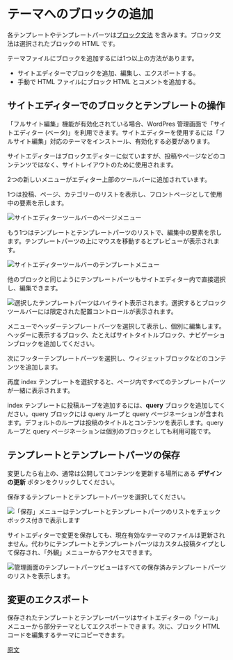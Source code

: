<!--
# Adding blocks to your theme
 -->
# テーマへのブロックの追加
<!--
Each template or template part contains the [block grammar](https://developer.wordpress.org/block-editor/principles/key-concepts/#blocks), the HTML, for the selected blocks.

There is more than one way to add blocks to the theme files:

-   Adding and editing blocks in the site editor and exporting the theme.
-   Adding block HTML and comments to the HTML files manually.
 -->
各テンプレートやテンプレートパーツは[ブロック文法](https://ja.wordpress.org/team/handbook/block-editor/principles/key-concepts/#blocks) を含みます。ブロック文法は選択されたブロックの HTML です。

テーマファイルにブロックを追加するには1つ以上の方法があります。

- サイトエディターでブロックを追加、編集し、エクスポートする。
- 手動で HTML ファイルにブロック HTML とコメントを追加する。

<!--
## Working with blocks and templates in the site editor
 -->
## サイトエディターでのブロックとテンプレートの操作
<!--
The beta site editor is available from the WordPress admin area when full site editing is enabled. To use the site editor, a full site editing theme must be installed and active.

The site editor is similar to the block editor, but is used for the site layout instead of the post and page content.
 -->
「フルサイト編集」機能が有効化されている場合、WordPres 管理画面で「サイトエディター (ベータ)」を利用できます。サイトエディターを使用するには「フルサイト編集」対応のテーマをインストール、有効化する必要があります。

サイトエディターはブロックエディターに似ていますが、投稿やページなどのコンテンツではなく、サイトレイアウトのために使用されます。

<!--
Two new menus have been added to the top toolbar of the editor:

One that shows a list of posts, pages and categories, and indicates the item that is used as the front page.

![Site editor toolbar page menu](https://wordpress.org/gutenberg/files/2020/07/block-based-themes-page-menu.png)
 -->
2つの新しいメニューがエディター上部のツールバーに追加されています。

1つは投稿、ページ、カテゴリーのリストを表示し、フロントページとして使用中の要素を示します。

![サイトエディターツールバーのページメニュー](https://wordpress.org/gutenberg/files/2020/07/block-based-themes-page-menu.png)
<!--
And a list of templates and template parts, that indicates the item that is being edited. Hovering over the parts will show a preview.
 -->
もう1つはテンプレートとテンプレートパーツのリストで、編集中の要素を示します。テンプレートパーツの上にマウスを移動するとプレビューが表示されます。
<!--
![Site editor toolbar template menu](https://wordpress.org/gutenberg/files/2020/07/block-based-themes-template-menu.png)
 -->
![サイトエディターツールバーのテンプレートメニュー](https://wordpress.org/gutenberg/files/2020/07/block-based-themes-template-menu.png)
<!--
Template parts can be selected and edited directly in the site editor, like other blocks:
 -->
他のブロックと同じようにテンプレートパーツもサイトエディター内で直接選択し、編集できます。

<!--
![A selected template part is highlighted. When selected, the template part has a limited set of alignment controls in the block toolbar](https://wordpress.org/gutenberg/files/2020/07/block-based-themes-editor-template-part.png)
 -->
![選択したテンプレートパーツはハイライト表示されます。選択するとブロックツールバーには限定された配置コントロールが表示されます。](https://wordpress.org/gutenberg/files/2020/07/block-based-themes-editor-template-part.png)

<!--
Select the header template part in the menu to view and edit it individually. Add the blocks that you would like in your header, for example a site title block, a navigation block, and an image.
 -->
メニューでヘッダーテンプレートパーツを選択して表示し、個別に編集します。ヘッダーに表示するブロック、たとえばサイトタイトルブロック、ナビゲーションブロックを追加してください。

<!--
Next, select the footer template part and add some content, for example widget blocks.

Select the index template again to view the template parts together in the page context.

To add a post loop to the index template, add a **query** block. The query block includes the query loop and the query pagination. The default loop displays the post title and post content. The query loop and query pagination are also available as individual blocks.
 -->
次にフッターテンプレートパーツを選択し、ウィジェットブロックなどのコンテンツを追加します。

再度 index テンプレートを選択すると、ページ内ですべてのテンプレートパーツが一緒に表示されます。

index テンプレートに投稿ループを追加するには、**query** ブロックを追加してください。query ブロックには query ループと query ページネーションが含まれます。デフォルトのループは投稿のタイトルとコンテンツを表示します。query ループと query ページネーションは個別のブロックとしても利用可能です。

<!--
## Saving templates and template parts
 -->
## テンプレートとテンプレートパーツの保存

<!--
When you have made your changes, click on the **update design** button in the upper right corner,
where you normally publish and update your content.

Select the templates and template parts that you want to save:
 -->
変更したら右上の、通常は公開してコンテンツを更新する場所にある **デザインの更新** ボタンをクリックしてください。

保存するテンプレートとテンプレートパーツを選択してください。

<!--
![The save menu displays a list of templates and template parts with checkboxes](https://wordpress.org/gutenberg/files/2020/07/block-based-themes-save.png)
 -->
![「保存」メニューはテンプレートとテンプレートパーツのリストをチェックボックス付きで表示します](https://wordpress.org/gutenberg/files/2020/07/block-based-themes-save.png)

<!--
When you save changes in the site editor, the files in the active theme are not updated. Instead, the templates and template parts are saved as custom post types, that are accessed via the appearance menu.
 -->
サイトエディターで変更を保存しても、現在有効なテーマのファイルは更新されません。代わりにテンプレートとテンプレートパーツはカスタム投稿タイプとして保存され、「外観」メニューからアクセスできます。

<!--
![The template parts view in the admin area displays a list of all saved template parts](https://wordpress.org/gutenberg/files/2020/07/block-based-themes-appearance-template-parts.png)
 -->
![管理画面のテンプレートパーツビューはすべての保存済みテンプレートパーツのリストを表示します。](https://wordpress.org/gutenberg/files/2020/07/block-based-themes-appearance-template-parts.png)

<!--
## Exporting changes
 -->
## 変更のエクスポート

<!--
Saved templates and template parts can be exported as a partial theme from the Tools menu in the site editor. The block HTML code can then be copied to the theme that you are editing.
 -->
保存されたテンプレートとテンプレーtパーツはサイトエディターの「ツール」メニューから部分テーマとしてエクスポートできます。次に、ブロック HTML コードを編集するテーマにコピーできます。

[原文](https://github.com/WordPress/gutenberg/blob/master/docs/how-to-guides/themes/create-block-theme/block-based-themes-2-adding-blocks.md)
